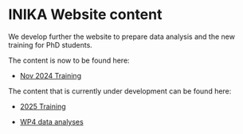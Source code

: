 # INIKA Website content

We develop further the website to prepare data analysis
and the new training for PhD students. 

The content is now to be found here:

- [Nov 2024 Training](https://norwegianveterinaryinstitute.github.io/INIKA/2024_Training/#content)

The content that is currently under development can be found here:

- [2025 Training](https://norwegianveterinaryinstitute.github.io/INIKA/2025_Training/#content)

- [WP4 data analyses](https://norwegianveterinaryinstitute.github.io/INIKA/WP4/#content)
